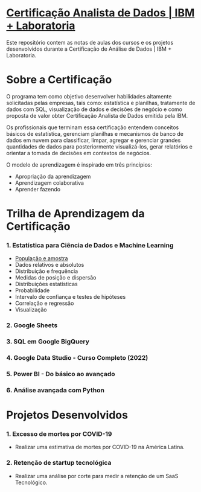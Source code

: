 #  [Certificação Analista de Dados | IBM + Laboratoria](https://www.laboratoria.la/br/certificacao-analise-de-dados)


Este repositório contem as notas de aulas dos cursos e os projetos desenvolvidos durante a Certificação de Análise de Dados | IBM + Laboratoria.

# Sobre a Certificação


O programa tem como objetivo desenvolver habilidades altamente solicitadas pelas empresas, tais como: estatística e planilhas, tratamente de dados com SQL, visualização de dados e decisões de negócio e como proposta de valor obter Certificação Analista de Dados emitida pela IBM.

Os profissionais que terminam essa certificação entendem conceitos básicos de estatística, gerenciam planilhas e mecanismos de banco de dados em nuvem para classificar, limpar, agregar e gerenciar grandes quantidades de dados para posteriormente visualizá-los, gerar relatórios e orientar a tomada de decisões em contextos de negócios.

O modelo de aprendizagem é inspirado em três princípios:

* Apropriação da aprendizagem
* Aprendizagem colaborativa
* Aprender fazendo

# Trilha de Aprendizagem da Certificação 

### 1. Estatística para Ciência de Dados e Machine Learning

* [População e amostra](https://github.com/carlamendescms/certificacao-analista-dados-ibm-laboratoria/blob/main/estatistica/01-populacao-e-amostra.md)
* Dados relativos e absolutos
* Distribuição e frequência
* Medidas de posição e dispersão
* Distribuições estatísticas
* Probabilidade
* Intervalo de confiança e testes de hipóteses
* Correlação e regressão
* Visualização

### 2. Google Sheets

### 3. SQL em Google BigQuery

### 4. Google Data Studio - Curso Completo (2022)

### 5. Power BI - Do básico ao avançado

### 6. Análise avançada com Python


# Projetos Desenvolvidos

### 1. Excesso de mortes por COVID-19


* Realizar uma estimativa de mortes por COVID-19 na América Latina.

### 2. Retenção de startup tecnológica


* Realizar uma análise por corte para medir a retenção de um SaaS Tecnológico.

